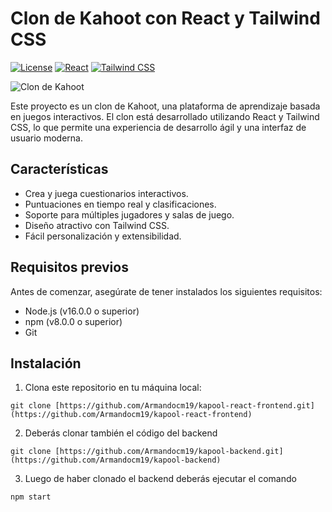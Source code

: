 # Clon de Kahoot con React y Tailwind CSS

[![License](https://img.shields.io/badge/license-MIT-blue.svg)](https://github.com/tu-usuario/tu-proyecto/blob/main/LICENSE)
[![React](https://img.shields.io/badge/react-%5E18.2.0-blueviolet.svg)](https://es.react.dev/)
[![Tailwind CSS](https://img.shields.io/badge/tailwind%20CSS-%5E3.2.7-blueviolet.svg)](https://tailwindcss.com/)

![Clon de Kahoot](https://res.cloudinary.com/dyuj1zglt/image/upload/v1684262039/portfolio-projects/brbttmwqenvsocinibvn.png)

Este proyecto es un clon de Kahoot, una plataforma de aprendizaje basada en juegos interactivos. El clon está desarrollado utilizando React y Tailwind CSS, lo que permite una experiencia de desarrollo ágil y una interfaz de usuario moderna.

## Características

- Crea y juega cuestionarios interactivos.
- Puntuaciones en tiempo real y clasificaciones.
- Soporte para múltiples jugadores y salas de juego.
- Diseño atractivo con Tailwind CSS.
- Fácil personalización y extensibilidad.

## Requisitos previos

Antes de comenzar, asegúrate de tener instalados los siguientes requisitos:

- Node.js (v16.0.0 o superior)
- npm (v8.0.0 o superior)
- Git

## Instalación

1. Clona este repositorio en tu máquina local:

```shell
git clone [https://github.com/Armandocm19/kapool-react-frontend.git](https://github.com/Armandocm19/kapool-react-frontend)
```
2. Deberás clonar también el código del backend

```shell
git clone [https://github.com/Armandocm19/kapool-backend.git](https://github.com/Armandocm19/kapool-backend)
```
3. Luego de haber clonado el backend deberás ejecutar el comando 
```shell
npm start
```
